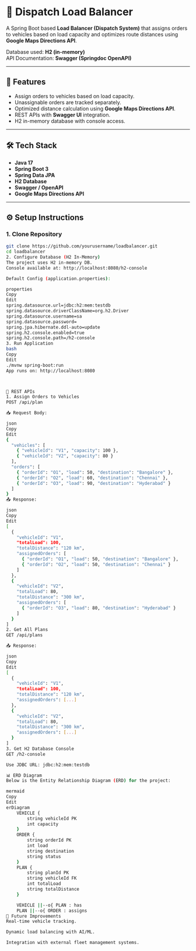 # 🚚 Dispatch Load Balancer

A Spring Boot based **Load Balancer (Dispatch System)** that assigns orders to vehicles based on load capacity and optimizes route distances using **Google Maps Directions API**.  

Database used: **H2 (in-memory)**  
API Documentation: **Swagger (Springdoc OpenAPI)**  

---

## 📌 Features
- Assign orders to vehicles based on load capacity.  
- Unassignable orders are tracked separately.  
- Optimized distance calculation using **Google Maps Directions API**.  
- REST APIs with **Swagger UI** integration.  
- H2 in-memory database with console access.  

---

## 🛠️ Tech Stack
- **Java 17**  
- **Spring Boot 3**  
- **Spring Data JPA**  
- **H2 Database**  
- **Swagger / OpenAPI**  
- **Google Maps Directions API**  

---

## ⚙️ Setup Instructions

### 1. Clone Repository
```bash
git clone https://github.com/yourusername/loadbalancer.git
cd loadbalancer
2. Configure Database (H2 In-Memory)
The project uses H2 in-memory DB.
Console available at: http://localhost:8080/h2-console

Default Config (application.properties):

properties
Copy
Edit
spring.datasource.url=jdbc:h2:mem:testdb
spring.datasource.driverClassName=org.h2.Driver
spring.datasource.username=sa
spring.datasource.password=
spring.jpa.hibernate.ddl-auto=update
spring.h2.console.enabled=true
spring.h2.console.path=/h2-console
3. Run Application
bash
Copy
Edit
./mvnw spring-boot:run
App runs on: http://localhost:8080



📡 REST APIs
1. Assign Orders to Vehicles
POST /api/plan

📥 Request Body:

json
Copy
Edit
{
  "vehicles": [
    { "vehicleId": "V1", "capacity": 100 },
    { "vehicleId": "V2", "capacity": 80 }
  ],
  "orders": [
    { "orderId": "O1", "load": 50, "destination": "Bangalore" },
    { "orderId": "O2", "load": 60, "destination": "Chennai" },
    { "orderId": "O3", "load": 90, "destination": "Hyderabad" }
  ]
}
📤 Response:

json
Copy
Edit
[
  {
    "vehicleId": "V1",
    "totalLoad": 100,
    "totalDistance": "120 km",
    "assignedOrders": [
      { "orderId": "O1", "load": 50, "destination": "Bangalore" },
      { "orderId": "O2", "load": 50, "destination": "Chennai" }
    ]
  },
  {
    "vehicleId": "V2",
    "totalLoad": 80,
    "totalDistance": "300 km",
    "assignedOrders": [
      { "orderId": "O3", "load": 80, "destination": "Hyderabad" }
    ]
  }
]
2. Get All Plans
GET /api/plans

📤 Response:

json
Copy
Edit
[
  {
    "vehicleId": "V1",
    "totalLoad": 100,
    "totalDistance": "120 km",
    "assignedOrders": [...]
  },
  {
    "vehicleId": "V2",
    "totalLoad": 80,
    "totalDistance": "300 km",
    "assignedOrders": [...]
  }
]
3. Get H2 Database Console
GET /h2-console

Use JDBC URL: jdbc:h2:mem:testdb

📊 ERD Diagram
Below is the Entity Relationship Diagram (ERD) for the project:

mermaid
Copy
Edit
erDiagram
    VEHICLE {
        string vehicleId PK
        int capacity
    }
    ORDER {
        string orderId PK
        int load
        string destination
        string status
    }
    PLAN {
        string planId PK
        string vehicleId FK
        int totalLoad
        string totalDistance
    }

    VEHICLE ||--o{ PLAN : has
    PLAN ||--o{ ORDER : assigns
🚀 Future Improvements
Real-time vehicle tracking.

Dynamic load balancing with AI/ML.

Integration with external fleet management systems.

